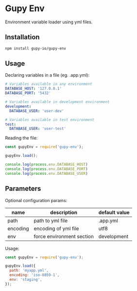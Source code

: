 # Gupy Env

Environment variable loader using yml files.

## Installation

```bash
npm install gupy-io/gupy-env
```

## Usage

Declaring variables in a file (eg. .app.yml):

```yaml
# Variables available in any environment
DATABASE_HOST: '127.0.0.1'
DATABASE_PORT: '5432'

# Variables available in development environment
development:
  DATABASE_USER: 'user-dev'

# Variables available in test environment
test:
  DATABASE_USER: 'user-test'
```

Reading the file:

```javascript
const gupyEnv = require('gupy-env');

gupyEnv.load();

console.log(process.env.DATABASE_HOST)
console.log(process.env.DATABASE_PORT)
console.log(process.env.DATABASE_USER)
```

## Parameters

Optional configuration params:

| name | description | default value |
|---|---|---|
| path | path to yml file | .app.yml |
| encoding | encoding of yml file | utf8 |
| env | force environment section | development |

Usage:

```javascript
const gupyEnv = require('gupy-env');

gupyEnv.load({
  path: 'myapp.yml',
  encoding: 'iso-8859-1',
  env: 'staging',
});
```


